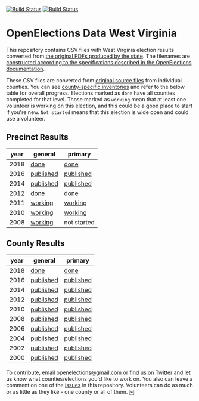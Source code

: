 [![Build Status](https://github.com/openelections/openelections-data-wv/actions/workflows/data_tests.yml/badge.svg?branch=master)](https://github.com/openelections/openelections-data-wv/actions/workflows/data_tests.yml?query=branch%3Amaster)
[![Build Status](https://github.com/openelections/openelections-data-wv/actions/workflows/format_tests.yml/badge.svg?branch=master)](https://github.com/openelections/openelections-data-wv/actions/workflows/format_tests.yml?query=branch%3Amaster)

OpenElections Data West Virginia
=====================

This repository contains CSV files with West Virginia election results converted from [the original PDFs produced by the state](https://sos.wv.gov/elections/Pages/HistElecResults.aspx). The filenames are [constructed according to the specifications described in the OpenElections documentation](http://docs.openelections.net/archive-standardization/).

These CSV files are converted from [original source files](https://github.com/openelections/openelections-sources-wv) from individual counties. You can see [county-specific inventories](https://github.com/openelections/openelections-data-wv/blob/master/county_matrix.csv) and refer to the below table for overall progress. Elections marked as `done` have all counties completed for that level. Those marked as `working` mean that at least one volunteer is working on this election, and this could be a good place to start if you're new. `Not started` means that this election is wide open and could use a volunteer.

## Precinct Results

| year  | general  | primary  |
|---|---|---|
| 2018  | [done](https://github.com/openelections/openelections-data-wv/blob/master/2018/20181106__wv__general__precinct.csv) |  [done](https://github.com/openelections/openelections-data-wv/blob/master/2018/20180508__wv__primary__precinct.csv) |
| 2016  | [published](https://github.com/openelections/openelections-results-wv/blob/master/raw/20161108__wv__general__precinct__raw.csv)  |  [published](https://github.com/openelections/openelections-results-wv/blob/master/raw/20160510__wv__primary__precinct__raw.csv) |
| 2014 |  [published](https://github.com/openelections/openelections-results-wv/blob/master/raw/20141104__wv__general__precinct__raw.csv) | [published](https://github.com/openelections/openelections-results-wv/blob/master/raw/20140513__wv__primary__precinct__raw.csv)  |
| 2012  |  [done](https://github.com/openelections/openelections-results-wv/blob/master/raw/20121106__wv__general__precinct__raw.csv) | [done](https://github.com/openelections/openelections-results-wv/blob/master/raw/20120508__wv__primary__precinct__raw.csv) |
| 2011  | [working](https://github.com/openelections/openelections-data-wv/issues/23) | [working](https://github.com/openelections/openelections-data-wv/issues/22) |
| 2010  |  [working](https://github.com/openelections/openelections-data-wv/issues/10) | [working](https://github.com/openelections/openelections-data-wv/issues/20) |
| 2008  |  [working](https://github.com/openelections/openelections-data-wv/issues/3) | not started |


## County Results

| year  | general  | primary  |
|---|---|---|
| 2018  | [done](https://github.com/openelections/openelections-data-wv/blob/master/2018/20180508__wv__general__county.csv) | [done](https://github.com/openelections/openelections-data-wv/blob/master/2018/20180508__wv__primary.csv) |
| 2016  | [published](https://github.com/openelections/openelections-results-wv/blob/master/raw/20161108__wv__general__county__raw.csv)  | [published](https://github.com/openelections/openelections-results-wv/blob/master/raw/20160510__wv__primary__county__raw.csv) |
| 2014  | [published](https://github.com/openelections/openelections-results-wv/blob/master/raw/20141104__wv__general__county__raw.csv)  | [published](https://github.com/openelections/openelections-results-wv/blob/master/raw/20160510__wv__primary__county__raw.csv) |
| 2012  | [published](https://github.com/openelections/openelections-results-wv/blob/master/raw/20121106__wv__general__county__raw.csv) | [published](https://github.com/openelections/openelections-results-wv/blob/master/raw/20120508__wv__primary__county__raw.csv) |
| 2010  | [published](https://github.com/openelections/openelections-results-wv/blob/master/raw/20101102__wv__general__county__raw.csv) | [published](https://github.com/openelections/openelections-results-wv/blob/master/raw/20100511__wv__primary__county__raw.csv) |
| 2008  | [published](https://github.com/openelections/openelections-results-wv/blob/master/raw/20081104__wv__general__county__raw.csv) | [published](https://github.com/openelections/openelections-results-wv/blob/master/raw/20080513__wv__primary__county__raw.csv) |
| 2006  | [published](https://github.com/openelections/openelections-results-wv/blob/master/raw/20061107__wv__general__county__raw.csv) | [published](https://github.com/openelections/openelections-results-wv/blob/master/raw/20060509__wv__primary__county__raw.csv) |
| 2004  | [published](https://github.com/openelections/openelections-results-wv/blob/master/raw/20041102__wv__general__county__raw.csv) | [published](https://github.com/openelections/openelections-results-wv/blob/master/raw/20040511__wv__primary__county__raw.csv) |
| 2002  | [published](https://github.com/openelections/openelections-results-wv/blob/master/raw/20021105__wv__general__county__raw.csv) | [published](https://github.com/openelections/openelections-results-wv/blob/master/raw/20020514__wv__primary__county__raw.csv) |
| 2000  | [published](https://github.com/openelections/openelections-results-wv/blob/master/raw/20001107__wv__general__county__raw.csv) | [published](https://github.com/openelections/openelections-results-wv/blob/master/raw/20000509__wv__primary__county__raw.csv) |

To contribute, email openelections@gmail.com or [find us on Twitter](https://twitter.com/openelex) and let us know what counties/elections you'd like to work on. You also can leave a comment on one of the [issues](https://github.com/openelections/openelections-data-wv/issues) in this repository. Volunteers can do as much or as little as they like - one county or all of them.
￼
